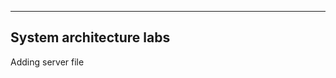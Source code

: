 ------------------------------------
System architecture labs
------------------------------------

Adding server file